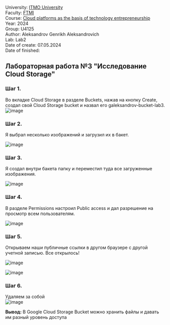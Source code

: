 University: [ITMO University](https://itmo.ru/ru/) \
Faculty: [FTMI](https://ftmi.itmo.ru) \
Course: [Cloud platforms as the basis of technology entrepreneurship](https://itmo-ict-faculty.github.io/cloud-platforms-as-the-basis-of-technology-entrepreneurship/) \
Year: 2024 \
Group: U4125 \
Author: Aleksandrov Genrikh Aleksandrovich \
Lab: Lab2 \
Date of create: 07.05.2024 \
Date of finished: 

## Лабораторная работа №3 "Исследование Cloud Storage"
### Шаг 1.
Во вкладке Cloud Storage в разделе Buckets, нажав на кнопку Create, создал свой Cloud Storage bucket и назвал его galeksandrov-bucket-lab3. \
![image](https://github.com/genrikhlamar/2023_2024-cloud-platforms-as-the-basis-of-technology-entrepreneurship-u4125-aleksandrov_g_a/assets/164926677/5f33aa4c-5e6d-4a84-b554-b289a12d77f5)

### Шаг 2.
Я выбрал несколько изображений и загрузил их в бакет.

![image](https://github.com/genrikhlamar/2023_2024-cloud-platforms-as-the-basis-of-technology-entrepreneurship-u4125-aleksandrov_g_a/assets/164926677/bc4df3c5-f23f-4583-9c6a-302b3e645624)
### Шаг 3.
Я создал внутри бакета папку и переместил туда все загруженные изображения.

![image](https://github.com/genrikhlamar/2023_2024-cloud-platforms-as-the-basis-of-technology-entrepreneurship-u4125-aleksandrov_g_a/assets/164926677/f14e96e3-a0ea-42a8-9d16-80a7ab7d963c)

### Шаг 4.
В разделе Permissions настроил Public access и дал разрешение на просмотр всем пользователям.

![image](https://github.com/genrikhlamar/2023_2024-cloud-platforms-as-the-basis-of-technology-entrepreneurship-u4125-aleksandrov_g_a/assets/164926677/771880d2-9b88-46f2-bbca-8ed4ea2475c9)

### Шаг 5.
Открываем наши публичные ссылки в другом браузере с другой учетной записью. Все открылось!

![image](https://github.com/genrikhlamar/2023_2024-cloud-platforms-as-the-basis-of-technology-entrepreneurship-u4125-aleksandrov_g_a/assets/164926677/91910b3d-d539-42b3-8bca-5781ca52a479)

![image](https://github.com/genrikhlamar/2023_2024-cloud-platforms-as-the-basis-of-technology-entrepreneurship-u4125-aleksandrov_g_a/assets/164926677/c0827e83-1e80-4091-a298-79f12e9adba0)

### Шаг 6.
Удаляем за собой \
![image](https://github.com/genrikhlamar/2023_2024-cloud-platforms-as-the-basis-of-technology-entrepreneurship-u4125-aleksandrov_g_a/assets/164926677/28bd204f-796c-4fc8-8a43-8c49903fbbcd)

**Вывод:** В Google Cloud Storage Bucket можно хранить файлы и давать им разный уровень доступа
